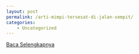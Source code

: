 ```yaml
---
layout: post
permalink: /arti-mimpi-tersesat-di-jalan-sempit/
categories:
    - Uncategorized
---
```


[Baca Selengkapnya](/05)